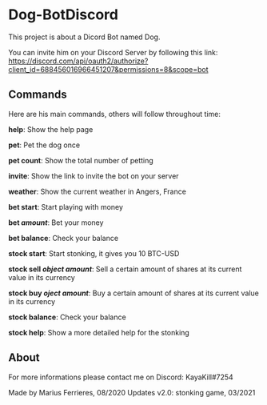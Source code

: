 # Dog-BotDiscord

This project is about a Dicord Bot named Dog.

You can invite him on your Discord Server by following this link:
https://discord.com/api/oauth2/authorize?client_id=688456016966451207&permissions=8&scope=bot

## Commands

Here are his main commands, others will follow throughout time:

**help**: Show the help page
  
**pet**: Pet the dog once
  
**pet count**: Show the total number of petting
  
**invite**: Show the link to invite the bot on your server
  
**weather**: Show the current weather in Angers, France

**bet start**: Start playing with money

**bet *amount***: Bet your money

**bet balance**: Check your balance

**stock start**: Start stonking, it gives you 10 BTC-USD

**stock sell *object* *amount***: Sell a certain amount of shares at its current value in its currency

**stock buy *oject* *amount***: Buy a certain amount of shares at its current value in its currency

**stock balance**: Check your balance

**stock help**: Show a more detailed help for the stonking

## About

For more informations please contact me on Discord: KayaKill#7254
  
Made by Marius Ferrieres, 08/2020
Updates v2.0: stonking game, 03/2021
